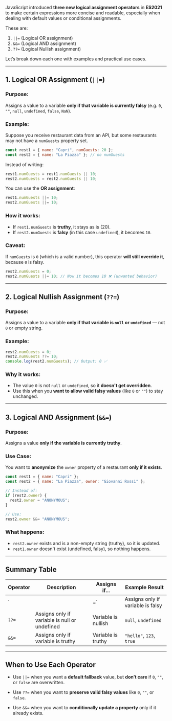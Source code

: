 JavaScript introduced **three new logical assignment operators** in **ES2021** to make certain expressions more concise and readable, especially when dealing with default values or conditional assignments.

These are:
1. `||=` (Logical OR assignment)
2. `&&=` (Logical AND assignment)
3. `??=` (Logical Nullish assignment)

Let’s break down each one with examples and practical use cases.

---

## 1. **Logical OR Assignment (`||=`)**

### **Purpose**:

Assigns a value to a variable **only if that variable is currently falsy** (e.g. `0`, `""`, `null`, `undefined`, `false`, `NaN`).

### **Example**:

Suppose you receive restaurant data from an API, but some restaurants may not have a `numGuests` property set.

```js
const rest1 = { name: "Capri", numGuests: 20 };
const rest2 = { name: "La Piazza" }; // no numGuests
```

Instead of writing:

```js
rest1.numGuests = rest1.numGuests || 10;
rest2.numGuests = rest2.numGuests || 10;
```

You can use the **OR assignment**:

```js
rest1.numGuests ||= 10;
rest2.numGuests ||= 10;
```


### **How it works**:

- If `rest1.numGuests` is **truthy**, it stays as is (20).
- If `rest2.numGuests` is **falsy** (in this case `undefined`), it becomes `10`.

###  Caveat:

If `numGuests` is `0` (which is a valid number), this operator **will still override it**, because `0` is falsy.


```js
rest2.numGuests = 0;
rest2.numGuests ||= 10; // Now it becomes 10 ❌ (unwanted behavior)
```

---

## 2. **Logical Nullish Assignment (`??=`)**

### **Purpose**:

Assigns a value to a variable **only if that variable is `null` or `undefined`** — not `0` or empty string.

### **Example**:

```js
rest2.numGuests = 0;
rest2.numGuests ??= 10;
console.log(rest2.numGuests); // Output: 0 ✅
```

### **Why it works**:

- The value `0` is not `null` or `undefined`, so it **doesn't get overridden**.
- Use this when you **want to allow valid falsy values** (like `0` or `""`) to stay unchanged.

---

## 3. **Logical AND Assignment (`&&=`)**

### **Purpose**:

Assigns a value **only if the variable is currently truthy**.
### **Use Case**:

You want to **anonymize** the `owner` property of a restaurant **only if it exists**.


```js
const rest1 = { name: "Capri" };
const rest2 = { name: "La Piazza", owner: "Giovanni Rossi" };

// Instead of:
if (rest2.owner) {
  rest2.owner = "ANONYMOUS";
}

// Use:
rest2.owner &&= "ANONYMOUS"; 
```

### **What happens**:

- `rest2.owner` exists and is a non-empty string (truthy), so it is updated.
- `rest1.owner` doesn't exist (undefined, falsy), so nothing happens.

---

## Summary Table

|Operator|Description|Assigns if...|Example Result|
|---|---|---|---|
|`||=`|Assigns only if variable is falsy|
|`??=`|Assigns only if variable is null or undefined|Variable is nullish|`null`, `undefined`|
|`&&=`|Assigns only if variable is truthy|Variable is truthy|`"hello"`, `123`, `true`|

---

## When to Use Each Operator

- Use `||=` when you want a **default fallback** value, but **don’t care** if `0`, `""`, or `false` are overwritten.
    
- Use `??=` when you want to **preserve valid falsy values** like `0`, `""`, or `false`.
    
- Use `&&=` when you want to **conditionally update a property** only if it already exists.